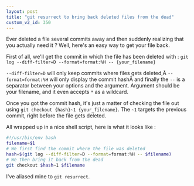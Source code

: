 ```yaml
---
layout: post
title: "git resurrect to bring back deleted files from the dead"
custom_v2_id: 350
---
```


Ever deleted a file several commits away and then suddenly realizing that you
actually need it ? Well, here's an easy way to get your file back.

First of all, we'll get the commit in which the file has been deleted with :
`git log --diff-filter=D --format=format:%H -- {your_filename}`

`--diff-filter=D` will only keep commits where files gets deleted,Â
`--format=format:%H` will only display the commit hashÂ and finally the `--`
is a separator between your options and the argument. Argument should be your
filename, and it even accepts `*` as a wildcard.

Once you got the commit hash, it's just a matter of checking the file out
using `git checkout {hash}~1 {your_filename}`. The `~1` targets the previous
commit, right before the file gets deleted.

All wrapped up in a nice shell script, here is what it looks like :

    
```sh
#!/usr/bin/env bash
filename=$1    
# We first find the commit where the file was deleted   
hash=$(git log --diff-filter=D --format=format:%H -- $filename)    
# We then bring it back from the dead   
git checkout $hash~1 $filename
```

I've aliased mine to `git resurrect`.

